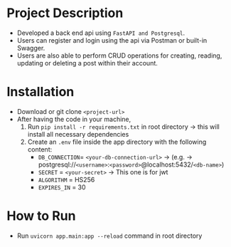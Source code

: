 # Project Description
- Developed a back end api using `FastAPI and Postgresql`. 
- Users can register and login using the api via Postman or built-in Swagger. 
- Users are also able to perform CRUD operations for creating, reading, updating or deleting a post within their account.
# Installation
- Download or git clone `<project-url>`
- After having the code in your machine, 
    1. Run `pip install -r requirements.txt` in root directory -> this will install all necessary dependencies
    2. Create an `.env` file inside the app directory with the following content:
        -  `DB_CONNECTION`= `<your-db-connection-url>` -> (e.g. -> postgresql://`<username>`:`<password>`@localhost:5432/`<db-name>`)
        - `SECRET` = `<your-secret>` -> This one is for jwt
        - `ALGORITHM` = HS256
        - `EXPIRES_IN` = 30
# How to Run
- Run `uvicorn app.main:app --reload` command in root directory